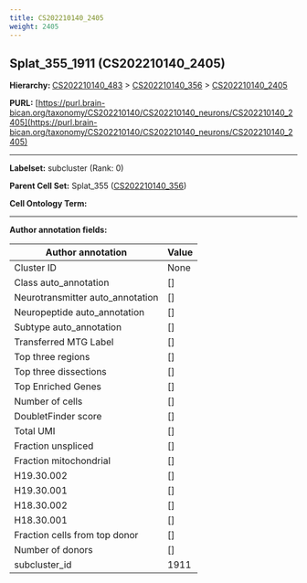 ```yaml
---
title: CS202210140_2405
weight: 2405
---
```

## Splat_355_1911 (CS202210140_2405)
<b>Hierarchy: </b>
[CS202210140_483](../CS202210140_483) >
[CS202210140_356](../CS202210140_356) >
[CS202210140_2405](../CS202210140_2405)

**PURL:** [https://purl.brain-bican.org/taxonomy/CS202210140/CS202210140_neurons/CS202210140_2405](https://purl.brain-bican.org/taxonomy/CS202210140/CS202210140_neurons/CS202210140_2405)

---


**Labelset:** subcluster (Rank: 0)

**Parent Cell Set:** Splat_355 ([CS202210140_356](../CS202210140_356))



**Cell Ontology Term:** 

[MARKER GENES.]: #


---

[TRANSFERRED ANNOTATIONS.]: #


[AUTHOR ANNOTATION FIELDS.]: #


**Author annotation fields:**

| Author annotation | Value |
|-------------------|-------|
|Cluster ID|None|
|Class auto_annotation|[]|
|Neurotransmitter auto_annotation|[]|
|Neuropeptide auto_annotation|[]|
|Subtype auto_annotation|[]|
|Transferred MTG Label|[]|
|Top three regions|[]|
|Top three dissections|[]|
|Top Enriched Genes|[]|
|Number of cells|[]|
|DoubletFinder score|[]|
|Total UMI|[]|
|Fraction unspliced|[]|
|Fraction mitochondrial|[]|
|H19.30.002|[]|
|H19.30.001|[]|
|H18.30.002|[]|
|H18.30.001|[]|
|Fraction cells from top donor|[]|
|Number of donors|[]|
|subcluster_id|1911|
